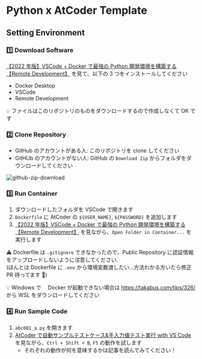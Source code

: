 # Python x AtCoder Template

## Setting Environment

### :one: Download Software

[【2022 年版】VSCode + Docker で最強の Python 開発環境を構築する【Remote Development】](https://www.true-fly.com/entry/2021/12/08/073000) を見て、以下の 3 つをインストールしてください

- Docker Desktop
- VSCode
- Remote Development

:bulb: ファイルはこのリポジトリのものをダウンロードするので作成しなくて OK です

### :two: Clone Repository

- GitHub のアカウントがある人: このリポジトリを clone してください
- GitHUb のアカウントがない人: GitHub の `Download Zip` からフォルダをダウンロードしてください

![github-zip-download](https://user-images.githubusercontent.com/39449357/168466256-1f4269c0-6b56-43b9-b6ab-bfbc4e5f46d0.png)

### :three: Run Container

1. ダウンロードしたフォルダを VSCode で開きます
2. `Dockerfile` に AtCoder の `${USER_NAME}`, `${PASSWORD}` を追加します
3. [【2022 年版】VSCode + Docker で最強の Python 開発環境を構築する【Remote Development】](https://www.true-fly.com/entry/2021/12/08/073000) を見ながら、`Open Folder in Container...` を実行します

⚠️ Dockerfile は `.gitignore` できなかったので、Public Repository に認証情報をアップロードしないように注意してください.  
(ほんとは Dockerfile に `.env` から環境変数渡したい...方法わかる方いたら修正 PR 待ってます 🙏)

:bulb: Windows で　 Docker が起動できない場合は https://takabus.com/tips/326/ から WSL をダウンロードしてください

### :four: Run Sample Code

1. `abc081_a.py` を開きます
2. [AtCoder で自動サンプルテストケース&手入力値テスト実行 with VS Code](https://qiita.com/chokoryu/items/4b31ffb89dbc8cb86971) を見ながら、`Ctrl + Shift + B`, `F5` の動作を試します
   - それぞれの動作が何を意味するかは記事を読んでみてください！
